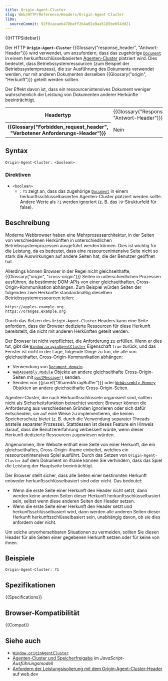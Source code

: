 ```yaml
---
title: Origin-Agent-Cluster
slug: Web/HTTP/Reference/Headers/Origin-Agent-Cluster
l10n:
  sourceCommit: 92f9caeaeb478baff2b4a02a9aa5185be654dd21
---
```


{{HTTPSidebar}}

Der HTTP **`Origin-Agent-Cluster`** {{Glossary("response_header", "Antwort-Header")}} wird verwendet, um anzufordern, dass das zugehörige [`Document`](/de/docs/Web/API/Document) in einem herkunftsschlüsselbasierten [Agenten-Cluster](/de/docs/Web/JavaScript/Reference/Execution_model#agent_clusters_and_memory_sharing) platziert wird. Dies bedeutet, dass Betriebssystemressourcen (zum Beispiel der Betriebssystemprozess), die zur Ausführung des Dokuments verwendet werden, nur mit anderen Dokumenten derselben {{Glossary("origin", "Herkunft")}} geteilt werden sollten.

Der Effekt davon ist, dass ein ressourcenintensives Dokument weniger wahrscheinlich die Leistung von Dokumenten anderer Herkünfte beeinträchtigt.

<table class="properties">
  <tbody>
    <tr>
      <th scope="row">Headertyp</th>
      <td>{{Glossary("Response_header", "Antwort-Header")}}</td>
    </tr>
    <tr>
      <th scope="row">{{Glossary("Forbidden_request_header", "Verbotener Anforderungs-Header")}}</th>
      <td>Nein</td>
    </tr>
  </tbody>
</table>

## Syntax

```http
Origin-Agent-Cluster: <boolean>
```

### Direktiven

- `<boolean>`
  - : `?1` zeigt an, dass das zugehörige [`Document`](/de/docs/Web/API/Document) in einem herkunftsschlüsselbasierten Agenten-Cluster platziert werden sollte. Andere Werte als `?1` werden ignoriert (z. B. das `?0`-Strukturfeld für false).

## Beschreibung

Moderne Webbrowser haben eine Mehrprozessarchitektur, in der Seiten von verschiedenen Herkünften in unterschiedlichen Betriebssystemprozessen ausgeführt werden können. Dies ist wichtig für die Leistung, da es bedeutet, dass eine ressourcenintensive Seite nicht so stark die Auswirkungen auf andere Seiten hat, die der Benutzer geöffnet hat.

Allerdings können Browser in der Regel nicht gleichseithafte, {{Glossary("origin", "cross-origin")}} Seiten in unterschiedlichen Prozessen ausführen, da bestimmte DOM-APIs von einer gleichseithaften, Cross-Origin-Kommunikation abhängen. Zum Beispiel würden Seiten der folgenden zwei Herkünfte standardmäßig dieselben Betriebssystemressourcen teilen:

```plain
https://apples.example.org
https://oranges.example.org
```

Durch das Setzen des `Origin-Agent-Cluster` Headers kann eine Seite anfordern, dass der Browser dedizierte Ressourcen für diese Herkunft bereitstellt, die nicht mit anderen Herkünften geteilt werden.

Der Browser ist nicht verpflichtet, die Anforderung zu erfüllen. Wenn er dies tut, gibt die [`Window.originAgentCluster`](/de/docs/Web/API/Window/originAgentCluster) Eigenschaft `true` zurück, und das Fenster ist nicht in der Lage, folgende Dinge zu tun, die alle von gleichseithafter, Cross-Origin-Kommunikation abhängen:

- Verwendung von [`Document.domain`](/de/docs/Web/API/Document/domain).
- [`WebAssembly.Module`](/de/docs/WebAssembly/Reference/JavaScript_interface/Module) Objekte an andere gleichseithafte Cross-Origin-Seiten mit [`postMessage()`](/de/docs/Web/API/Window/postMessage) senden.
- Senden von {{jsxref("SharedArrayBuffer")}} oder [`WebAssembly.Memory`](/de/docs/WebAssembly/Reference/JavaScript_interface/Memory) Objekten an andere gleichseithafte Cross-Origin-Seiten.

Agenten-Cluster, die nach Herkunftsschlüsseln organisiert sind, sollten nicht als Sicherheitsfunktion betrachtet werden: Browser können die Anforderung aus verschiedenen Gründen ignorieren oder sich dafür entscheiden, sie auf eine Weise zu implementieren, die keinen Speicherschutz bietet (z. B. durch die Verwendung separater Threads anstelle separater Prozesse). Stattdessen ist dieses Feature ein Hinweis darauf, dass die Benutzererfahrung verbessert würde, wenn dieser Herkunft dedizierte Ressourcen zugewiesen würden.

Angenommen, Ihre Website enthält eine Seite von einer Herkunft, die ein gleichseithaftes, Cross-Origin-iframe einbettet, welches ein ressourcenintensives Spiel ausführt. Durch das Setzen von `Origin-Agent-Cluster` auf dem Dokument im iframe können Sie verhindern, dass das Spiel die Leistung der Hauptseite beeinträchtigt.

Der Browser stellt sicher, dass alle Seiten einer bestimmten Herkunft entweder herkunftsschlüsselbasiert sind oder nicht. Das bedeutet:

- Wenn die erste Seite einer Herkunft den Header nicht setzt, dann werden keine anderen Seiten dieser Herkunft herkunftsschlüsselbasiert sein, selbst wenn diese anderen Seiten den Header setzen.
- Wenn die erste Seite einer Herkunft den Header setzt und herkunftsschlüsselbasiert wird, dann werden alle anderen Seiten dieser Herkunft herkunftsschlüsselbasiert sein, unabhängig davon, ob sie dies anfordern oder nicht.

Um solche unvorhersehbaren Situationen zu vermeiden, sollten Sie diesen Header für alle Seiten einer gegebenen Herkunft setzen oder für keine von ihnen.

## Beispiele

```http
Origin-Agent-Cluster: ?1
```

## Spezifikationen

{{Specifications}}

## Browser-Kompatibilität

{{Compat}}

## Siehe auch

- [`Window.originAgentCluster`](/de/docs/Web/API/Window/originAgentCluster)
- [Agenten-Cluster und Speicherfreigabe](/de/docs/Web/JavaScript/Reference/Execution_model#agent_clusters_and_memory_sharing) im _JavaScript-Ausführungsmodell_
- [Anfordern der Leistungsisolierung mit dem Origin-Agent-Cluster-Header](https://web.dev/articles/origin-agent-cluster) auf web.dev
